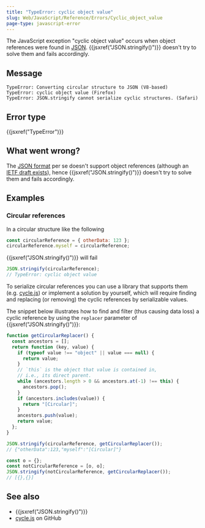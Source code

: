 ```yaml
---
title: "TypeError: cyclic object value"
slug: Web/JavaScript/Reference/Errors/Cyclic_object_value
page-type: javascript-error
---
```




The JavaScript exception "cyclic object value" occurs when object references were found
in [JSON](https://www.json.org/). {{jsxref("JSON.stringify()")}} doesn't try
to solve them and fails accordingly.

## Message

```plain
TypeError: Converting circular structure to JSON (V8-based)
TypeError: cyclic object value (Firefox)
TypeError: JSON.stringify cannot serialize cyclic structures. (Safari)
```

## Error type

{{jsxref("TypeError")}}

## What went wrong?

The [JSON format](https://www.json.org/) per se doesn't support object
references (although an [IETF draft exists](https://datatracker.ietf.org/doc/html/draft-pbryan-zyp-json-ref-03)),
hence {{jsxref("JSON.stringify()")}} doesn't try to solve them and fails accordingly.

## Examples

### Circular references

In a circular structure like the following

```js
const circularReference = { otherData: 123 };
circularReference.myself = circularReference;
```

{{jsxref("JSON.stringify()")}} will fail

```js example-bad
JSON.stringify(circularReference);
// TypeError: cyclic object value
```

To serialize circular references you can use a library that supports them (e.g. [cycle.js](https://github.com/douglascrockford/JSON-js/blob/master/cycle.js))
or implement a solution by yourself, which will require finding and replacing (or
removing) the cyclic references by serializable values.

The snippet below illustrates how to find and filter (thus causing data loss) a cyclic
reference by using the `replacer` parameter of
{{jsxref("JSON.stringify()")}}:

```js
function getCircularReplacer() {
  const ancestors = [];
  return function (key, value) {
    if (typeof value !== "object" || value === null) {
      return value;
    }
    // `this` is the object that value is contained in,
    // i.e., its direct parent.
    while (ancestors.length > 0 && ancestors.at(-1) !== this) {
      ancestors.pop();
    }
    if (ancestors.includes(value)) {
      return "[Circular]";
    }
    ancestors.push(value);
    return value;
  };
}

JSON.stringify(circularReference, getCircularReplacer());
// {"otherData":123,"myself":"[Circular]"}

const o = {};
const notCircularReference = [o, o];
JSON.stringify(notCircularReference, getCircularReplacer());
// [{},{}]
```

## See also

- {{jsxref("JSON.stringify()")}}
- [cycle.js](https://github.com/douglascrockford/JSON-js/blob/master/cycle.js) on GitHub
